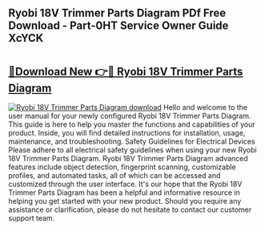 ## Ryobi 18V Trimmer Parts Diagram PDf Free Download - Part-0HT Service Owner Guide XcYCK

# <h2><a href="http://dftka88.blite.top/?on=Ryobi+18V+Trimmer+Parts+Diagram">🔗Download New 👉🔴 Ryobi 18V Trimmer Parts Diagram</a></h2>

[![Ryobi 18V Trimmer Parts Diagram download](https://i.imgur.com/lujVjoI.png)](http://dftka88.blite.top/?on=Ryobi+18V+Trimmer+Parts+Diagram)
Hello and welcome to the user manual for your newly configured Ryobi 18V Trimmer Parts Diagram. This guide is here to help you master the functions and capabilities of your product. Inside, you will find detailed instructions for installation, usage, maintenance, and troubleshooting. Safety Guidelines for Electrical Devices Please adhere to all electrical safety guidelines when using your new Ryobi 18V Trimmer Parts Diagram. Ryobi 18V Trimmer Parts Diagram advanced features include object detection, fingerprint scanning, customizable profiles, and automated tasks, all of which can be accessed and customized through the user interface. It's our hope that the Ryobi 18V Trimmer Parts Diagram has been a helpful and informative resource in helping you get started with your new product. Should you require any assistance or clarification, please do not hesitate to contact our customer support team.
